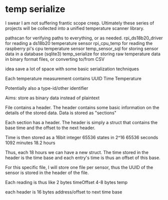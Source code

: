 # temp serialize #

I swear I am not suffering frantic scope creep.
Ultimately these series of projects will be collected into a unified temperature scanner library.

pathscan for verifying paths to everything, or as needed.
rpi_ds18b20_driver for reading a ds18b20 temperature sensor
rpi_cpu_temp for reading the raspberry pi's cpu temperature sensor
temp_sensor_sql for storing sensor data in a database (sqlite3)
temp_serialize for storing raw temperature data in binary format files, or converting to/from CSV



idea
save a lot of space with some basic serialization techniques

Each temperature measurement contains
UUID
Time
Temperature

Potentially also a type-id/other identifier

Aims:
        store as binary data instead of plaintext


File contains a header. The header contains some basic information on the details of the stored data.
Data is stored as "sections"

Each section has a header.
The header is simply a struct that contains the base time and the offset to the next header.

Time is then stored as a 16bit integer
65536 states in 2^16
65536 seconds 
1092 minutes
18.2 hours

Thus, each 18 hours we can have a new struct. 
The time stored in the header is the time base
and each entry's time is thus an offset of 
this base.

For this specific file, I will store one file 
per sensor, thus the UUID of the sensor is 
stored in the header of the file.

Each reading is thus like
2 bytes timeOffset
4-8 bytes temp

each header is 16 bytes
address/offset to next
time base















